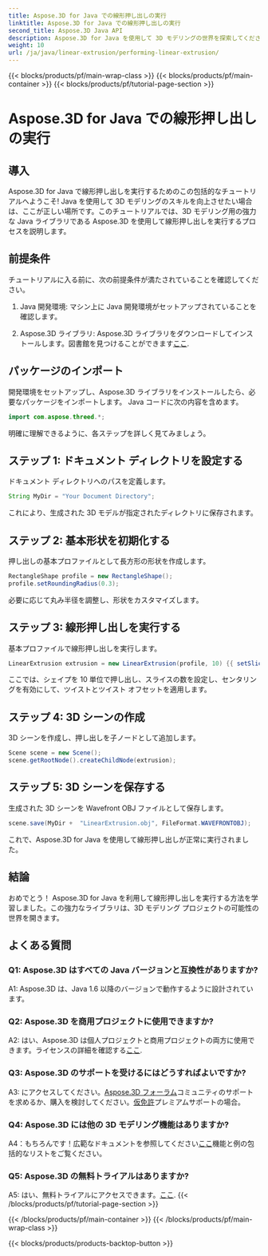 ```yaml
---
title: Aspose.3D for Java での線形押し出しの実行
linktitle: Aspose.3D for Java での線形押し出しの実行
second_title: Aspose.3D Java API
description: Aspose.3D for Java を使用して 3D モデリングの世界を探索してください。直線押し出しを簡単に実行する方法を学びましょう。
weight: 10
url: /ja/java/linear-extrusion/performing-linear-extrusion/
---
```


{{< blocks/products/pf/main-wrap-class >}}
{{< blocks/products/pf/main-container >}}
{{< blocks/products/pf/tutorial-page-section >}}

# Aspose.3D for Java での線形押し出しの実行

## 導入

Aspose.3D for Java で線形押し出しを実行するためのこの包括的なチュートリアルへようこそ! Java を使用して 3D モデリングのスキルを向上させたい場合は、ここが正しい場所です。このチュートリアルでは、3D モデリング用の強力な Java ライブラリである Aspose.3D を使用して線形押し出しを実行するプロセスを説明します。

## 前提条件

チュートリアルに入る前に、次の前提条件が満たされていることを確認してください。

1. Java 開発環境: マシン上に Java 開発環境がセットアップされていることを確認します。

2.  Aspose.3D ライブラリ: Aspose.3D ライブラリをダウンロードしてインストールします。図書館を見つけることができます[ここ](https://releases.aspose.com/3d/java/).

## パッケージのインポート

開発環境をセットアップし、Aspose.3D ライブラリをインストールしたら、必要なパッケージをインポートします。 Java コードに次の内容を含めます。

```java
import com.aspose.threed.*;
```

明確に理解できるように、各ステップを詳しく見てみましょう。

## ステップ 1: ドキュメント ディレクトリを設定する

ドキュメント ディレクトリへのパスを定義します。

```java
String MyDir = "Your Document Directory";
```

これにより、生成された 3D モデルが指定されたディレクトリに保存されます。

## ステップ 2: 基本形状を初期化する

押し出しの基本プロファイルとして長方形の形状を作成します。

```java
RectangleShape profile = new RectangleShape();
profile.setRoundingRadius(0.3);
```

必要に応じて丸み半径を調整し、形状をカスタマイズします。

## ステップ 3: 線形押し出しを実行する

基本プロファイルで線形押し出しを実行します。

```java
LinearExtrusion extrusion = new LinearExtrusion(profile, 10) {{ setSlices(100); setCenter(true); setTwist(360); setTwistOffset(new Vector3(10, 0, 0));}};
```

ここでは、シェイプを 10 単位で押し出し、スライスの数を設定し、センタリングを有効にして、ツイストとツイスト オフセットを適用します。

## ステップ 4: 3D シーンの作成

3D シーンを作成し、押し出しを子ノードとして追加します。

```java
Scene scene = new Scene();
scene.getRootNode().createChildNode(extrusion);
```

## ステップ 5: 3D シーンを保存する

生成された 3D シーンを Wavefront OBJ ファイルとして保存します。

```java
scene.save(MyDir +  "LinearExtrusion.obj", FileFormat.WAVEFRONTOBJ);
```

これで、Aspose.3D for Java を使用して線形押し出しが正常に実行されました。

## 結論

おめでとう！ Aspose.3D for Java を利用して線形押し出しを実行する方法を学習しました。この強力なライブラリは、3D モデリング プロジェクトの可能性の世界を開きます。

## よくある質問

### Q1: Aspose.3D はすべての Java バージョンと互換性がありますか?

A1: Aspose.3D は、Java 1.6 以降のバージョンで動作するように設計されています。

### Q2: Aspose.3D を商用プロジェクトに使用できますか?

A2: はい、Aspose.3D は個人プロジェクトと商用プロジェクトの両方に使用できます。ライセンスの詳細を確認する[ここ](https://purchase.aspose.com/buy).

### Q3: Aspose.3D のサポートを受けるにはどうすればよいですか?

 A3: にアクセスしてください。[Aspose.3D フォーラム](https://forum.aspose.com/c/3d/18)コミュニティのサポートを求めるか、購入を検討してください。[仮免許](https://purchase.aspose.com/temporary-license/)プレミアムサポートの場合。

### Q4: Aspose.3D には他の 3D モデリング機能はありますか?

 A4：もちろんです！広範なドキュメントを参照してください[ここ](https://reference.aspose.com/3d/java/)機能と例の包括的なリストをご覧ください。

### Q5: Aspose.3D の無料トライアルはありますか?

 A5: はい、無料トライアルにアクセスできます。[ここ](https://releases.aspose.com/).
{{< /blocks/products/pf/tutorial-page-section >}}

{{< /blocks/products/pf/main-container >}}
{{< /blocks/products/pf/main-wrap-class >}}

{{< blocks/products/products-backtop-button >}}
